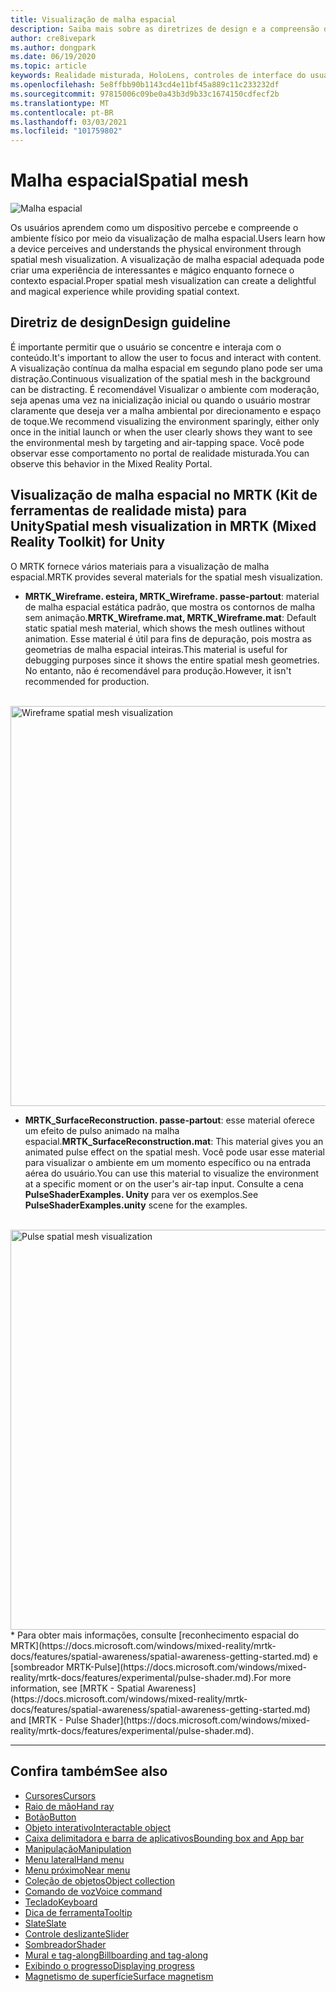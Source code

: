 ```yaml
---
title: Visualização de malha espacial
description: Saiba mais sobre as diretrizes de design e a compreensão do ambiente físico com a visualização de malha espacial no MRTK.
author: cre8ivepark
ms.author: dongpark
ms.date: 06/19/2020
ms.topic: article
keywords: Realidade misturada, HoloLens, controles de interface do usuário, interação, interface do usuário, UX, design de UX, interface do usuário espacial, interação espacial, interface do usuário 3D, UX 3D, headset de realidade misturada, headset de realidade mista do Windows, headset de realidade virtual, HoloLens, MRTK, kit de ferramentas de realidade misturada
ms.openlocfilehash: 5e8ffbb90b1143cd4e11bf45a889c11c233232df
ms.sourcegitcommit: 97815006c09be0a43b3d9b33c1674150cdfecf2b
ms.translationtype: MT
ms.contentlocale: pt-BR
ms.lasthandoff: 03/03/2021
ms.locfileid: "101759802"
---
```

# <a name="spatial-mesh"></a><span data-ttu-id="f4a2f-104">Malha espacial</span><span class="sxs-lookup"><span data-stu-id="f4a2f-104">Spatial mesh</span></span>

![Malha espacial](images/MRTK_PulseShader_SpatialMesh.gif)

<span data-ttu-id="f4a2f-106">Os usuários aprendem como um dispositivo percebe e compreende o ambiente físico por meio da visualização de malha espacial.</span><span class="sxs-lookup"><span data-stu-id="f4a2f-106">Users learn how a device perceives and understands the physical environment through spatial mesh visualization.</span></span> <span data-ttu-id="f4a2f-107">A visualização de malha espacial adequada pode criar uma experiência de interessantes e mágico enquanto fornece o contexto espacial.</span><span class="sxs-lookup"><span data-stu-id="f4a2f-107">Proper spatial mesh visualization can create a delightful and magical experience while providing spatial context.</span></span>  

## <a name="design-guideline"></a><span data-ttu-id="f4a2f-108">Diretriz de design</span><span class="sxs-lookup"><span data-stu-id="f4a2f-108">Design guideline</span></span>

<span data-ttu-id="f4a2f-109">É importante permitir que o usuário se concentre e interaja com o conteúdo.</span><span class="sxs-lookup"><span data-stu-id="f4a2f-109">It's important to allow the user to focus and interact with content.</span></span> <span data-ttu-id="f4a2f-110">A visualização contínua da malha espacial em segundo plano pode ser uma distração.</span><span class="sxs-lookup"><span data-stu-id="f4a2f-110">Continuous visualization of the spatial mesh in the background can be distracting.</span></span> <span data-ttu-id="f4a2f-111">É recomendável Visualizar o ambiente com moderação, seja apenas uma vez na inicialização inicial ou quando o usuário mostrar claramente que deseja ver a malha ambiental por direcionamento e espaço de toque.</span><span class="sxs-lookup"><span data-stu-id="f4a2f-111">We recommend visualizing the environment sparingly, either only once in the initial launch or when the user clearly shows they want to see the environmental mesh by targeting and air-tapping space.</span></span> <span data-ttu-id="f4a2f-112">Você pode observar esse comportamento no portal de realidade misturada.</span><span class="sxs-lookup"><span data-stu-id="f4a2f-112">You can observe this behavior in the Mixed Reality Portal.</span></span>
<br>

## <a name="spatial-mesh-visualization-in-mrtk-mixed-reality-toolkit-for-unity"></a><span data-ttu-id="f4a2f-113">Visualização de malha espacial no MRTK (Kit de ferramentas de realidade mista) para Unity</span><span class="sxs-lookup"><span data-stu-id="f4a2f-113">Spatial mesh visualization in MRTK (Mixed Reality Toolkit) for Unity</span></span>

<span data-ttu-id="f4a2f-114">O MRTK fornece vários materiais para a visualização de malha espacial.</span><span class="sxs-lookup"><span data-stu-id="f4a2f-114">MRTK provides several materials for the spatial mesh visualization.</span></span>

- <span data-ttu-id="f4a2f-115">**MRTK_Wireframe. esteira, MRTK_Wireframe. passe-partout**: material de malha espacial estática padrão, que mostra os contornos de malha sem animação.</span><span class="sxs-lookup"><span data-stu-id="f4a2f-115">**MRTK_Wireframe.mat, MRTK_Wireframe.mat**: Default static spatial mesh material, which shows the mesh outlines without animation.</span></span> <span data-ttu-id="f4a2f-116">Esse material é útil para fins de depuração, pois mostra as geometrias de malha espacial inteiras.</span><span class="sxs-lookup"><span data-stu-id="f4a2f-116">This material is useful for debugging purposes since it shows the entire spatial mesh geometries.</span></span> <span data-ttu-id="f4a2f-117">No entanto, não é recomendável para produção.</span><span class="sxs-lookup"><span data-stu-id="f4a2f-117">However, it isn't recommended for production.</span></span>
<br>
<img src="images/SurfaceReconstruction.jpg" alt="Wireframe spatial mesh visualization" width="640px">

- <span data-ttu-id="f4a2f-118">**MRTK_SurfaceReconstruction. passe-partout**: esse material oferece um efeito de pulso animado na malha espacial.</span><span class="sxs-lookup"><span data-stu-id="f4a2f-118">**MRTK_SurfaceReconstruction.mat**: This material gives you an animated pulse effect on the spatial mesh.</span></span> <span data-ttu-id="f4a2f-119">Você pode usar esse material para visualizar o ambiente em um momento específico ou na entrada aérea do usuário.</span><span class="sxs-lookup"><span data-stu-id="f4a2f-119">You can use this material to visualize the environment at a specific moment or on the user's air-tap input.</span></span> <span data-ttu-id="f4a2f-120">Consulte a cena **PulseShaderExamples. Unity** para ver os exemplos.</span><span class="sxs-lookup"><span data-stu-id="f4a2f-120">See **PulseShaderExamples.unity** scene for the examples.</span></span>
<br>
<img src="images/MRTK_SRMesh_Pulse.jpg" alt="Pulse spatial mesh visualization" width="640px">
* <span data-ttu-id="f4a2f-121">Para obter mais informações, consulte [reconhecimento espacial do MRTK](https://docs.microsoft.com/windows/mixed-reality/mrtk-docs/features/spatial-awareness/spatial-awareness-getting-started.md) e [sombreador MRTK-Pulse](https://docs.microsoft.com/windows/mixed-reality/mrtk-docs/features/experimental/pulse-shader.md).</span><span class="sxs-lookup"><span data-stu-id="f4a2f-121">For more information, see [MRTK - Spatial Awareness](https://docs.microsoft.com/windows/mixed-reality/mrtk-docs/features/spatial-awareness/spatial-awareness-getting-started.md) and [MRTK - Pulse Shader](https://docs.microsoft.com/windows/mixed-reality/mrtk-docs/features/experimental/pulse-shader.md).</span></span>

<br>

---

## <a name="see-also"></a><span data-ttu-id="f4a2f-122">Confira também</span><span class="sxs-lookup"><span data-stu-id="f4a2f-122">See also</span></span>

* [<span data-ttu-id="f4a2f-123">Cursores</span><span class="sxs-lookup"><span data-stu-id="f4a2f-123">Cursors</span></span>](cursors.md)
* [<span data-ttu-id="f4a2f-124">Raio de mão</span><span class="sxs-lookup"><span data-stu-id="f4a2f-124">Hand ray</span></span>](point-and-commit.md)
* [<span data-ttu-id="f4a2f-125">Botão</span><span class="sxs-lookup"><span data-stu-id="f4a2f-125">Button</span></span>](button.md)
* [<span data-ttu-id="f4a2f-126">Objeto interativo</span><span class="sxs-lookup"><span data-stu-id="f4a2f-126">Interactable object</span></span>](interactable-object.md)
* [<span data-ttu-id="f4a2f-127">Caixa delimitadora e barra de aplicativos</span><span class="sxs-lookup"><span data-stu-id="f4a2f-127">Bounding box and App bar</span></span>](app-bar-and-bounding-box.md)
* [<span data-ttu-id="f4a2f-128">Manipulação</span><span class="sxs-lookup"><span data-stu-id="f4a2f-128">Manipulation</span></span>](direct-manipulation.md)
* [<span data-ttu-id="f4a2f-129">Menu lateral</span><span class="sxs-lookup"><span data-stu-id="f4a2f-129">Hand menu</span></span>](hand-menu.md)
* [<span data-ttu-id="f4a2f-130">Menu próximo</span><span class="sxs-lookup"><span data-stu-id="f4a2f-130">Near menu</span></span>](near-menu.md)
* [<span data-ttu-id="f4a2f-131">Coleção de objetos</span><span class="sxs-lookup"><span data-stu-id="f4a2f-131">Object collection</span></span>](object-collection.md)
* [<span data-ttu-id="f4a2f-132">Comando de voz</span><span class="sxs-lookup"><span data-stu-id="f4a2f-132">Voice command</span></span>](voice-input.md)
* [<span data-ttu-id="f4a2f-133">Teclado</span><span class="sxs-lookup"><span data-stu-id="f4a2f-133">Keyboard</span></span>](keyboard.md)
* [<span data-ttu-id="f4a2f-134">Dica de ferramenta</span><span class="sxs-lookup"><span data-stu-id="f4a2f-134">Tooltip</span></span>](tooltip.md)
* [<span data-ttu-id="f4a2f-135">Slate</span><span class="sxs-lookup"><span data-stu-id="f4a2f-135">Slate</span></span>](slate.md)
* [<span data-ttu-id="f4a2f-136">Controle deslizante</span><span class="sxs-lookup"><span data-stu-id="f4a2f-136">Slider</span></span>](slider.md)
* [<span data-ttu-id="f4a2f-137">Sombreador</span><span class="sxs-lookup"><span data-stu-id="f4a2f-137">Shader</span></span>](shader.md)
* [<span data-ttu-id="f4a2f-138">Mural e tag-along</span><span class="sxs-lookup"><span data-stu-id="f4a2f-138">Billboarding and tag-along</span></span>](billboarding-and-tag-along.md)
* [<span data-ttu-id="f4a2f-139">Exibindo o progresso</span><span class="sxs-lookup"><span data-stu-id="f4a2f-139">Displaying progress</span></span>](progress.md)
* [<span data-ttu-id="f4a2f-140">Magnetismo de superfície</span><span class="sxs-lookup"><span data-stu-id="f4a2f-140">Surface magnetism</span></span>](surface-magnetism.md)
